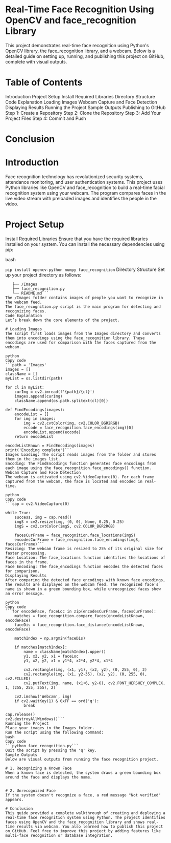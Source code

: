 # Real-Time Face Recognition Using OpenCV and face_recognition Library
This project demonstrates real-time face recognition using Python's OpenCV library, the face_recognition library, and a webcam. Below is a detailed guide on setting up, running, and publishing this project on GitHub, complete with visual outputs.

# Table of Contents 
Introduction
Project Setup
Install Required Libraries
Directory Structure
Code Explanation
Loading Images
Webcam Capture and Face Detection
Displaying Results
Running the Project
Sample Outputs
Publishing to GitHub
Step 1: Create a Repository
Step 2: Clone the Repository
Step 3: Add Your Project Files
Step 4: Commit and Push
# Conclusion
# Introduction
Face recognition technology has revolutionized security systems, attendance monitoring, and user authentication systems. This project uses Python libraries like OpenCV and face_recognition to build a real-time facial recognition system using your webcam. The program compares faces in the live video stream with preloaded images and identifies the people in the video.

# Project Setup
Install Required Libraries
Ensure that you have the required libraries installed on your system. You can install the necessary dependencies using pip:

bash

```pip install opencv-python numpy face_recognition```
Directory Structure
Set up your project directory as follows:

```/Face-Recognition-Project
   ├── /Images                
   ├── face_recognition.py     
   └── README.md```               
The /Images folder contains images of people you want to recognize in the webcam feed.
The face_recognition.py script is the main program for detecting and recognizing faces.
Code Explanation
Let’s break down the core elements of the project.

# Loading Images
The script first loads images from the Images directory and converts them into encodings using the face_recognition library. These encodings are used for comparison with the faces captured from the webcam.

python
Copy code
```path = 'Images'
images = []
className = []
myList = os.listdir(path)

for cl in myList:
    curImg = cv2.imread(f'{path}/{cl}')
    images.append(curImg)
    className.append(os.path.splitext(cl)[0])

def FindEncodings(images):
    encodeList = []
    for img in images:
        img = cv2.cvtColor(img, cv2.COLOR_BGR2RGB)
        eccode = face_recognition.face_encodings(img)[0]
        encodeList.append(eccode)
    return encodeList

encodeListKnown = FindEncodings(images)
print('Encoding complete')```
Images Loading: The script reads images from the folder and stores them in the images list.
Encoding: The FindEncodings function generates face encodings from each image using the face_recognition.face_encodings() function.
Webcam Capture and Face Detection
The webcam is activated using cv2.VideoCapture(0). For each frame captured from the webcam, the face is located and encoded in real-time.

python
Copy code
```cap = cv2.VideoCapture(0)

while True:
    success, img = cap.read()
    imgS = cv2.resize(img, (0, 0), None, 0.25, 0.25)
    imgS = cv2.cvtColor(imgS, cv2.COLOR_BGR2RGB)

    facesCurFrame = face_recognition.face_locations(imgS)
    encodesCurFrame = face_recognition.face_encodings(imgS, facesCurFrame)```
Resizing: The webcam frame is resized to 25% of its original size for faster processing.
Face Location: The face_locations function identifies the locations of faces in the frame.
Face Encoding: The face_encodings function encodes the detected faces for comparison.
Displaying Results
After comparing the detected face encodings with known face encodings, the results are displayed on the webcam feed. The recognized face's name is shown in a green bounding box, while unrecognized faces show an error message.

python
Copy code
```for encodeFace, faceLoc in zip(encodesCurFrame, facesCurFrame):
    matches = face_recognition.compare_faces(encodeListKnown, encodeFace)
    faceDis = face_recognition.face_distance(encodeListKnown, encodeFace)

    matchIndex = np.argmin(faceDis)

    if matches[matchIndex]:
        name = className[matchIndex].upper()
        y1, x2, y2, x1 = faceLoc
        y1, x2, y2, x1 = y1*4, x2*4, y2*4, x1*4

        cv2.rectangle(img, (x1, y1), (x2, y2), (0, 255, 0), 2)
        cv2.rectangle(img, (x1, y2-35), (x2, y2), (0, 255, 0), cv2.FILLED)
        cv2.putText(img, name, (x1+6, y2-6), cv2.FONT_HERSHEY_COMPLEX, 1, (255, 255, 255), 2)

    cv2.imshow('Webcam', img)
    if cv2.waitKey(1) & 0xFF == ord('q'):
        break

cap.release()
cv2.destroyAllWindows()```
Running the Project
Place your images in the Images folder.
Run the script using the following command:
bash
Copy code
```python face_recognition.py```
Quit the script by pressing the 'q' key.
Sample Outputs
Below are visual outputs from running the face recognition project.

# 1. Recognizing a Known Face
When a known face is detected, the system draws a green bounding box around the face and displays the name.


# 2. Unrecognized Face
If the system doesn't recognize a face, a red message "Not verified" appears.

# Conclusion
This guide provided a complete walkthrough of creating and deploying a real-time face recognition system using Python. The project identifies faces using OpenCV and the face_recognition library and shows real-time results via webcam. You also learned how to publish this project on GitHub. Feel free to improve this project by adding features like multi-face recognition or database integration.
